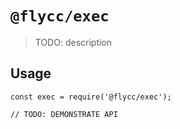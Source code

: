 # `@flycc/exec`

> TODO: description

## Usage

```
const exec = require('@flycc/exec');

// TODO: DEMONSTRATE API
```
